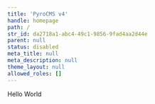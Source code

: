 ```yaml
---
title: 'PyroCMS v4'
handle: homepage
path: /
str_id: da2718a1-abc4-49c1-9856-9fad4aa2d44e
parent: null
status: disabled
meta_title: null
meta_description: null
theme_layout: null
allowed_roles: []
---
```

Hello World

